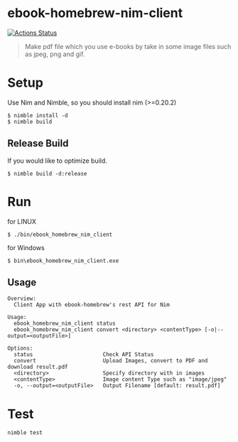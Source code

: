 # ebook-homebrew-nim-client

[![Actions Status](https://github.com/tubone24/ebook-homebrew-nim-client/workflows/Build%20and%20test%20Nim/badge.svg)](https://github.com/tubone24/ebook-homebrew-nim-client/actions)

> Make pdf file which you use e-books by take in some image files such as jpeg, png and gif.

# Setup

Use Nim and Nimble, so you should install nim (>=0.20.2)

```
$ nimble install -d
$ nimble build
```

## Release Build

If you would like to optimize build.

```
$ nimble build -d:release
```

# Run

for LINUX
```
$ ./bin/ebook_homebrew_nim_client
```

for Windows
```
$ bin\ebook_homebrew_nim_client.exe
```

## Usage

```
Overview:
  Client App with ebook-homebrew's rest API for Nim

Usage:
  ebook_homebrew_nim_client status
  ebook_homebrew_nim_client convert <directory> <contentType> [-o|--output=<outputFile>]

Options:
  status                      Check API Status
  convert                     Upload Images, convert to PDF and download result.pdf
  <directory>                 Specify directory with in images
  <contentType>               Image content Type such as "image/jpeg"
  -o, --output=<outputFile>   Output Filename [default: result.pdf]
```

# Test

```
nimble test
```
